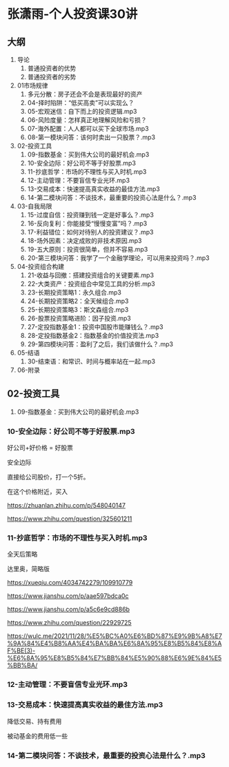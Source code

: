 # 张潇雨-个人投资课30讲



## 大纲

1. 导论
   1. 普通投资者的优势
   2. 普通投资者的劣势
2. 01市场规律
   1. 多元分散：房子还会不会是表现最好的资产
   2. 04-择时陷阱：“低买高卖”可以实现么？
   3. 05-宏观迷信：自下而上的投资逻辑.mp3
   4. 06-风险度量：怎样真正地理解风险和亏损？
   5. 07-海外配置：人人都可以买下全球市场.mp3
   6. 08-第一模块问答：该何时卖出一只股票？.mp3
3. 02-投资工具
   1. 09-指数基金：买到伟大公司的最好机会.mp3
   2. 10-安全边际：好公司不等于好股票.mp3
   3. 11-抄底哲学：市场的不理性与买入时机.mp3
   4. 12-主动管理：不要盲信专业光环.mp3
   5. 13-交易成本：快速提高真实收益的最佳方法.mp3
   6. 14-第二模块问答：不谈技术，最重要的投资心法是什么？.mp3
4. 03-自我局限
   1. 15-过度自信：投资赚到钱一定是好事么？.mp3
   2. 16-反向复利：你能接受“慢慢变富”吗？.mp3
   3. 17-利益错位：如何对待别人的投资建议？.mp3
   4. 18-场外因素：决定成败的非技术原因.mp3
   5. 19-五大原则：投资很简单，但并不容易.mp3
   6. 20-第三模块问答：我学了一个金融学理论，可以用来投资吗？.mp3
5. 04-投资组合构建
   1. 21-收益与回撤：搭建投资组合的关键要素.mp3
   2. 22-大类资产：投资组合中常见工具的分析.mp3
   3. 23-长期投资策略1：永久组合.mp3
   4. 24-长期投资策略2：全天候组合.mp3
   5. 25-长期投资策略3：斯文森组合.mp3
   6. 26-股票投资策略进阶：因子投资.mp3
   7. 27-定投指数基金1：投资中国股市能赚钱么？.mp3
   8. 28-定投指数基金2：指数基金的价值投资法.mp3
   9. 29-第四模块问答：盈利了之后，我们该做什么？.mp3
6. 05-结语
   1. 30-结束语：和常识、时间与概率站在一起.mp3
7. 06-附录







## 02-投资工具

1. 09-指数基金：买到伟大公司的最好机会.mp3



### 10-安全边际：好公司不等于好股票.mp3

好公司+好价格 = 好股票



安全边际

直接给公司股价，打一个5折。

在这个价格附近，买入

https://zhuanlan.zhihu.com/p/548040147

https://www.zhihu.com/question/325601211





### 11-抄底哲学：市场的不理性与买入时机.mp3

全天后策略

达里奥，简略版

https://xueqiu.com/4034742279/109910779

https://www.jianshu.com/p/aae597bdca0c

https://www.jianshu.com/p/a5c6e9cd886b

https://www.zhihu.com/question/22929725

https://wulc.me/2021/11/28/%E5%BC%A0%E6%BD%87%E9%9B%A8%E7%9A%84%E4%B8%AA%E4%BA%BA%E6%8A%95%E8%B5%84%E8%AF%BE(3)-%E6%8A%95%E8%B5%84%E7%BB%84%E5%90%88%E6%9E%84%E5%BB%BA/

### 12-主动管理：不要盲信专业光环.mp3

### 13-交易成本：快速提高真实收益的最佳方法.mp3

降低交易、持有费用

被动基金的费用低一些



### 14-第二模块问答：不谈技术，最重要的投资心法是什么？.mp3